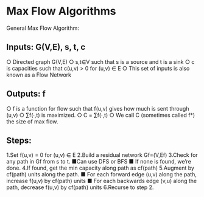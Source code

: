 # Max Flow Algorithms
General Max Flow Algorithm: 
## Inputs: G(V,E), s, t, c
○ Directed graph G(V,E)
○ s,t∈V such that s is a source and t is a sink
○ c is capacities such that c(u,v) > 0 for (u,v) ∈ E ○ This set of inputs is also known as a Flow Network
## Outputs: f
○ f is a function for flow such that f(u,v) gives how much is sent through (u,v)
○ ∑f(·,t) is maximized.
○ C = ∑f(·,t)
○ We call C (sometimes called f*) the size of max flow.

## Steps:
1.Set f(u,v) = 0 for (u,v) ∈ E
2.Build a residual network Gf=(V,Ef)
3.Check for any path in Gf from s to t. 
■Can use DFS or BFS
■ If none is found, we’re done.
4.If found, get the min capacity along path as cf(path)
5.Augment by cf(path) units along the path.
■ For each forward edge (u,v) along the path, increase f(u,v)
by cf(path) units
■ For each backwards edge (v,u) along the path, decrease
f(u,v) by cf(path) units 6.Recurse to step 2.
